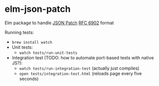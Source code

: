 # elm-json-patch

Elm package to handle [JSON Patch](http://jsonpatch.com/) [RFC 6902](https://tools.ietf.org/html/rfc6902) format

Running tests:

* `brew install watch`
* Unit tests: 
  * `watch tests/run-unit-tests`
* Integration test (TODO: how to automate port-based tests with native JS?):
  * `watch tests/run-integration-test` (actually just compiles)
  * `open tests/integration-test.html` (reloads page every five seconds)
  

